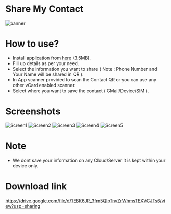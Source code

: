 # Share My Contact
![banner](https://user-images.githubusercontent.com/100338428/177486536-74279f54-58ca-4acb-94ae-09f06ada2dbf.jpg)

# How to use?
* Install application from <a href="https://drive.google.com/file/d/1EBK6JR_3fm5QIpTnvZrWhmsTEXVCJTs6/view?usp=sharing">here</a> (3.5MB).
* Fill up details as per your need.
* Select the information you want to share ( Note : Phone Number and Your Name will be shared in QR ).
* In App scanner provided to scan the Contact QR or you can use any other vCard enabled scanner.
* Select where you want to save the contact ( GMail/Device/SIM ).
# Screenshots
![Screen1](https://user-images.githubusercontent.com/100338428/177472978-d01a92e9-bcea-447a-a6f6-e7d0919c3599.jpg)
![Screen2](https://user-images.githubusercontent.com/100338428/177473011-d966fe51-6f33-4c0b-af46-4f25870be657.jpg) 
![Screen3](https://user-images.githubusercontent.com/100338428/177473034-8a65821d-10c1-4b8f-bdbf-7a0a7eb38c20.jpg)
![Screen4](https://user-images.githubusercontent.com/100338428/177473056-81960aef-7d94-4a78-b5ac-b04708a00394.jpg)
![Screen5](https://user-images.githubusercontent.com/100338428/177473077-c48c67a2-8ca0-41ed-bbaa-c787c7bc9762.jpg)

# Note
* We dont save your information on any Cloud/Server it is kept within your device only.
# Download link
https://drive.google.com/file/d/1EBK6JR_3fm5QIpTnvZrWhmsTEXVCJTs6/view?usp=sharing
